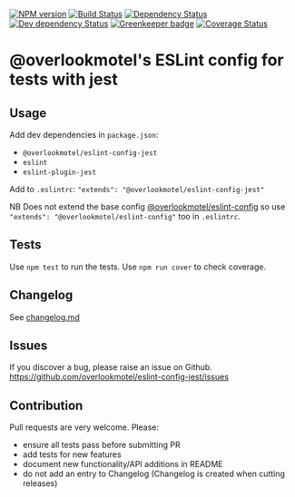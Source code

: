 [![NPM version](https://img.shields.io/npm/v/@overlookmotel/eslint-config-jest.svg)](https://www.npmjs.com/package/@overlookmotel/eslint-config-jest)
[![Build Status](https://img.shields.io/travis/overlookmotel/eslint-config-jest/master.svg)](http://travis-ci.org/overlookmotel/eslint-config-jest)
[![Dependency Status](https://img.shields.io/david/overlookmotel/eslint-config-jest.svg)](https://david-dm.org/overlookmotel/eslint-config-jest)
[![Dev dependency Status](https://img.shields.io/david/dev/overlookmotel/eslint-config-jest.svg)](https://david-dm.org/overlookmotel/eslint-config-jest)
[![Greenkeeper badge](https://badges.greenkeeper.io/overlookmotel/eslint-config-jest.svg)](https://greenkeeper.io/)
[![Coverage Status](https://img.shields.io/coveralls/overlookmotel/eslint-config-jest/master.svg)](https://coveralls.io/r/overlookmotel/eslint-config-jest)

# @overlookmotel's ESLint config for tests with jest

## Usage

Add dev dependencies in `package.json`:

* `@overlookmotel/eslint-config-jest`
* `eslint`
* `eslint-plugin-jest`

Add to `.eslintrc`: `"extends": "@overlookmotel/eslint-config-jest"`

NB Does not extend the base config [@overlookmotel/eslint-config](https://www.npmjs.com/package/@overlookmotel/eslint-config) so use `"extends": "@overlookmotel/eslint-config"` too in `.eslintrc`.

## Tests

Use `npm test` to run the tests. Use `npm run cover` to check coverage.

## Changelog

See [changelog.md](https://github.com/overlookmotel/eslint-config-jest/blob/master/changelog.md)

## Issues

If you discover a bug, please raise an issue on Github. https://github.com/overlookmotel/eslint-config-jest/issues

## Contribution

Pull requests are very welcome. Please:

* ensure all tests pass before submitting PR
* add tests for new features
* document new functionality/API additions in README
* do not add an entry to Changelog (Changelog is created when cutting releases)
